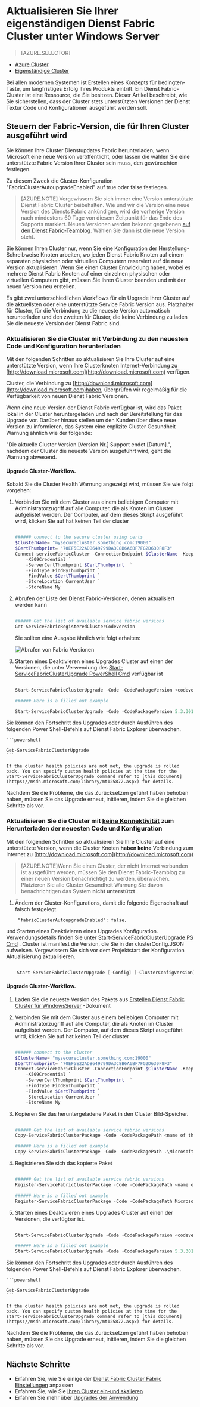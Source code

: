 <properties
   pageTitle="Upgrade von einem eigenständigen Dienst Fabric Cluster unter Windows Server | Microsoft Azure"
   description="Aktualisieren Sie den Dienst Fabric Code und/oder Konfiguration, die einen eigenständigen Dienst Fabric Cluster, einschließlich festlegen Cluster Update-Modus ausgeführt wird."
   services="service-fabric"
   documentationCenter=".net"
   authors="ChackDan"
   manager="timlt"
   editor=""/>

<tags
   ms.service="service-fabric"
   ms.devlang="dotnet"
   ms.topic="article"
   ms.tgt_pltfrm="na"
   ms.workload="na"
   ms.date="10/10/2016"
   ms.author="chackdan"/>


# <a name="upgrade-your-standalone-service-fabric-cluster-on-windows-server"></a>Aktualisieren Sie Ihrer eigenständigen Dienst Fabric Cluster unter Windows Server

> [AZURE.SELECTOR]
- [Azure Cluster](service-fabric-cluster-upgrade.md)
- [Eigenständige Cluster](service-fabric-cluster-upgrade-windows-server.md)

Bei allen modernen Systemen ist Erstellen eines Konzepts für bedingten-Taste, um langfristiges Erfolg Ihres Produkts eintritt. Ein Dienst Fabric-Cluster ist eine Ressource, die Sie besitzen. Dieser Artikel beschreibt, wie Sie sicherstellen, dass der Cluster stets unterstützten Versionen der Dienst Textur Code und Konfigurationen ausgeführt werden soll.

## <a name="controlling-the-fabric-version-that-runs-on-your-cluster"></a>Steuern der Fabric-Version, die für Ihren Cluster ausgeführt wird

Sie können Ihre Cluster Dienstupdates Fabric herunterladen, wenn Microsoft eine neue Version veröffentlicht, oder lassen die wählen Sie eine unterstützte Fabric Version Ihrer Cluster sein muss, den gewünschten festlegen. 

Zu diesem Zweck die Cluster-Konfiguration "FabricClusterAutoupgradeEnabled" auf true oder false festlegen.


>[AZURE.NOTE] Vergewissern Sie sich immer eine Version unterstützte Dienst Fabric Cluster beibehalten. Wie und wir die Version eine neue Version des Diensts Fabric ankündigen, wird die vorherige Version nach mindestens 60 Tage von diesem Zeitpunkt für das Ende des Supports markiert. Neuen Versionen werden bekannt gegebenen [auf den Dienst Fabric-Teamblog](https://blogs.msdn.microsoft.com/azureservicefabric/ ). Wählen Sie dann ist die neue Version steht. 


Sie können Ihren Cluster nur, wenn Sie eine Konfiguration der Herstellung-Schreibweise Knoten arbeiten, wo jeden Dienst Fabric Knoten auf einem separaten physischen oder virtuellen Computern reserviert auf die neue Version aktualisieren. Wenn Sie einen Cluster Entwicklung haben, wobei es mehrere Dienst Fabric Knoten auf einer einzelnen physischen oder virtuellen Computern gibt, müssen Sie Ihren Cluster beenden und mit der neuen Version neu erstellen.


Es gibt zwei unterschiedlichen Workflows für ein Upgrade Ihrer Cluster auf die aktuellsten oder eine unterstützte Service Fabric Version aus. Platzhalter für Cluster, für die Verbindung zu die neueste Version automatisch herunterladen und den zweiten für Cluster, die keine Verbindung zu laden Sie die neueste Version der Dienst Fabric sind.

### <a name="upgrade-the-clusters-with-connectivity-to-download-the-latest-code-and-configuration"></a>Aktualisieren Sie die Cluster mit Verbindung zu den neuesten Code und Konfiguration herunterladen 

Mit den folgenden Schritten so aktualisieren Sie Ihre Cluster auf eine unterstützte Version, wenn Ihre Clusterknoten Internet-Verbindung zu [http://download.microsoft.com](http://download.microsoft.com) verfügen. 

Cluster, die Verbindung zu [http://download.microsoft.com](http://download.microsoft.com)haben, überprüfen wir regelmäßig für die Verfügbarkeit von neuen Dienst Fabric Versionen.


Wenn eine neue Version der Dienst Fabric verfügbar ist, wird das Paket lokal in der Cluster heruntergeladen und nach der Bereitstellung für das Upgrade vor. Darüber hinaus stellen um den Kunden über diese neue Version zu informieren, das System eine explizite Cluster Gesundheit Warnung ähnlich wie der folgende:

"Die aktuelle Cluster Version [Version Nr.] Support endet [Datum].", nachdem der Cluster die neueste Version ausgeführt wird, geht die Warnung abwesend.


#### <a name="cluster-upgrade-workflow"></a>Upgrade Cluster-Workflow.
 
Sobald Sie die Cluster Health Warnung angezeigt wird, müssen Sie wie folgt vorgehen:

1. Verbinden Sie mit dem Cluster aus einem beliebigen Computer mit Administratorzugriff auf alle Computer, die als Knoten im Cluster aufgelistet werden. Der Computer, auf dem dieses Skript ausgeführt wird, klicken Sie auf hat keinen Teil der cluster

    ```powershell

    ###### connect to the secure cluster using certs
    $ClusterName= "mysecurecluster.something.com:19000"
    $CertThumbprint= "70EF5E22ADB649799DA3C8B6A6BF7FG2D630F8F3" 
    Connect-serviceFabricCluster -ConnectionEndpoint $ClusterName -KeepAliveIntervalInSec 10 `
        -X509Credential `
        -ServerCertThumbprint $CertThumbprint  `
        -FindType FindByThumbprint `
        -FindValue $CertThumbprint `
        -StoreLocation CurrentUser `
        -StoreName My
    ```

2. Abrufen der Liste der Dienst Fabric-Versionen, denen aktualisiert werden kann

    ```powershell

    ###### Get the list of available service fabric versions 
    Get-ServiceFabricRegisteredClusterCodeVersion
    ```

    Sie sollten eine Ausgabe ähnlich wie folgt erhalten:

    ![Abrufen von Fabric Versionen][getfabversions]

3. Starten eines Deaktivieren eines Upgrades Cluster auf einen der Versionen, die unter Verwendung des [Start-ServiceFabricClusterUpgrade PowerShell Cmd](https://msdn.microsoft.com/library/mt125872.aspx) verfügbar ist

    ```Powershell

    Start-ServiceFabricClusterUpgrade -Code -CodePackageVersion <codeversion#> -Monitored -FailureAction Rollback

    ###### Here is a filled out example

    Start-ServiceFabricClusterUpgrade -Code -CodePackageVersion 5.3.301.9590 -Monitored -FailureAction Rollback
    
    ```
Sie können den Fortschritt des Upgrades oder durch Ausführen des folgenden Power Shell-Befehls auf Dienst Fabric Explorer überwachen.

    ```powershell

    Get-ServiceFabricClusterUpgrade
    ```

    If the cluster health policies are not met, the upgrade is rolled back. You can specify custom health policies at the time for the Start-ServiceFabricClusterUpgrade command refer to [this document](https://msdn.microsoft.com/library/mt125872.aspx) for details. 

Nachdem Sie die Probleme, die das Zurücksetzen geführt haben behoben haben, müssen Sie das Upgrade erneut, initiieren, indem Sie die gleichen Schritte als vor.


### <a name="upgrade-the-clusters-with-uno-connectivityu-to-download-the-latest-code-and-configuration"></a>Aktualisieren Sie die Cluster mit <U>keine Konnektivität</u> zum Herunterladen der neuesten Code und Konfiguration

Mit den folgenden Schritten so aktualisieren Sie Ihre Cluster auf eine unterstützte Version, wenn die Cluster Knoten **haben keine** Verbindung zum Internet zu [http://download.microsoft.com](http://download.microsoft.com) 


>[AZURE.NOTE]Wenn Sie einen Cluster, der nicht Internet verbunden ist ausgeführt werden, müssen Sie den Dienst Fabric-Teamblog zu einer neuen Version benachrichtigt zu werden, überwachen. Platzieren Sie alle Cluster Gesundheit Warnung Sie davon benachrichtigen das System **nicht unterstützt** .  

1. Ändern der Cluster-Konfigurations, damit die folgende Eigenschaft auf falsch festgelegt.

        "fabricClusterAutoupgradeEnabled": false,

und Starten eines Deaktivieren eines Upgrades Konfiguration. Verwendungsdetails finden Sie unter [Start-ServiceFabricClusterUpgrade PS Cmd](https://msdn.microsoft.com/library/mt125872.aspx) . Cluster ist manifest die Version, die Sie in der clusterConfig.JSON aufweisen. Vergewissern Sie sich vor dem Projektstart der Konfiguration Aktualisierung aktualisieren.

```powershell

    Start-ServiceFabricClusterUpgrade [-Config] [-ClusterConfigVersion] -FailureAction Rollback -Monitored 

```

#### <a name="cluster-upgrade-workflow"></a>Upgrade Cluster-Workflow.
 


1. Laden Sie die neueste Version des Pakets aus [Erstellen Dienst Fabric Cluster für WindowsServer](service-fabric-cluster-creation-for-windows-server.md) -Dokument 


1. Verbinden Sie mit dem Cluster aus einem beliebigen Computer mit Administratorzugriff auf alle Computer, die als Knoten im Cluster aufgelistet werden. Der Computer, auf dem dieses Skript ausgeführt wird, klicken Sie auf hat keinen Teil der cluster 

    ```powershell

    ###### connect to the cluster
    $ClusterName= "mysecurecluster.something.com:19000"
    $CertThumbprint= "70EF5E22ADB649799DA3C8B6A6BF7FG2D630F8F3" 
    Connect-serviceFabricCluster -ConnectionEndpoint $ClusterName -KeepAliveIntervalInSec 10 `
        -X509Credential `
        -ServerCertThumbprint $CertThumbprint  `
        -FindType FindByThumbprint `
        -FindValue $CertThumbprint `
        -StoreLocation CurrentUser `
        -StoreName My
    ```

2. Kopieren Sie das heruntergeladene Paket in den Cluster Bild-Speicher.

    ```powershell

    ###### Get the list of available service fabric versions 
    Copy-ServiceFabricClusterPackage -Code -CodePackagePath <name of the .cab file including the path to it> -ImageStoreConnectionString "fabric:ImageStore"

    ###### Here is a filled out example
    Copy-ServiceFabricClusterPackage -Code -CodePackagePath .\MicrosoftAzureServiceFabric.5.3.301.9590.cab -ImageStoreConnectionString "fabric:ImageStore"


    ```

2. Registrieren Sie sich das kopierte Paket 

    ```powershell

    ###### Get the list of available service fabric versions 
    Register-ServiceFabricClusterPackage -Code -CodePackagePath <name of the .cab file> 

    ###### Here is a filled out example
    Register-ServiceFabricClusterPackage -Code -CodePackagePath MicrosoftAzureServiceFabric.5.3.301.9590.cab

     ```


3. Starten eines Deaktivieren eines Upgrades Cluster auf einen der Versionen, die verfügbar ist. 

    ```Powershell

    Start-ServiceFabricClusterUpgrade -Code -CodePackageVersion <codeversion#> -Monitored -FailureAction Rollback

    ###### Here is a filled out example
    Start-ServiceFabricClusterUpgrade -Code -CodePackageVersion 5.3.301.9590 -Monitored -FailureAction Rollback
    
    ```
Sie können den Fortschritt des Upgrades oder durch Ausführen des folgenden Power Shell-Befehls auf Dienst Fabric Explorer überwachen.

    ```powershell

    Get-ServiceFabricClusterUpgrade
    ```

    If the cluster health policies are not met, the upgrade is rolled back. You can specify custom health policies at the time for the start-serviceFabricClusterUpgrade command refer to [this document](https://msdn.microsoft.com/library/mt125872.aspx) for details. 

Nachdem Sie die Probleme, die das Zurücksetzen geführt haben behoben haben, müssen Sie das Upgrade erneut, initiieren, indem Sie die gleichen Schritte als vor.



## <a name="next-steps"></a>Nächste Schritte
- Erfahren Sie, wie Sie einige der [Dienst Fabric Cluster Fabric Einstellungen](service-fabric-cluster-fabric-settings.md) anpassen
- Erfahren Sie, wie Sie [Ihren Cluster ein-und skalieren](service-fabric-cluster-scale-up-down.md)
- Erfahren Sie mehr über [Upgrades der Anwendung](service-fabric-application-upgrade.md)

<!--Image references-->
[getfabversions]: ./media/service-fabric-cluster-upgrade-windows-server/getfabversions.PNG
